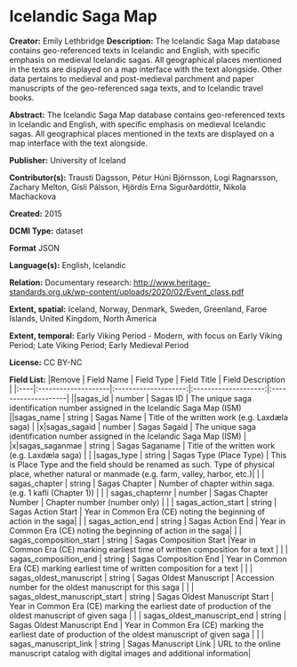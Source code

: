 
# Icelandic Saga Map
**Creator:** Emily Lethbridge
**Description:** The Icelandic Saga Map database contains geo-referenced texts in Icelandic and English, with specific emphasis on medieval Icelandic sagas. All geographical places mentioned in the texts are displayed on a map interface with the text alongside. Other data pertains to medieval and post-medieval parchment and paper manuscripts of the geo-referenced saga texts, and to Icelandic travel books.

**Abstract:** The Icelandic Saga Map database contains geo-referenced texts in Icelandic and English, with specific emphasis on medieval Icelandic sagas. All geographical places mentioned in the texts are displayed on a map interface with the text alongside.

**Publisher:** University of Iceland

**Contributor(s):** Trausti Dagsson, Pétur Húni Björnsson, Logi Ragnarsson, Zachary Melton, Gísli Pálsson, Hjördís Erna Sigurðardóttir, Nikola Machackova

**Created:** 2015

**DCMI Type:** dataset

**Format** JSON

**Language(s):** English, Icelandic

**Relation:** Documentary research: http://www.heritage-standards.org.uk/wp-content/uploads/2020/02/Event_class.pdf

**Extent, spatial:** Iceland, Norway, Denmark, Sweden, Greenland, Faroe Islands, United Kingdom, North America

**Extent, temporal:** Early Viking Period - Modern, with focus on Early Viking Period; Late Viking Period; Early Medieval Period

**License:** CC BY-NC

**Field List:**
|Remove | Field Name	| Field Type	| Field Title	| Field Description	|
|:----|:--------------------|:--------------------:|:--------------------:|:--------------------|
||sagas_id | number | Sagas ID | The unique saga identification number assigned in the Icelandic Saga Map (ISM)
||sagas_name | string | Sagas Name | Title of the written work (e.g. Laxdæla saga) |
|x|sagas_sagaid | number | Sagas Sagaid | The unique saga identification number assigned in the Icelandic Saga Map (ISM) |
|x|sagas_saganmae | string | Sagas Saganame | Title of the written work (e.g. Laxdæla saga) |
| |sagas_type | string | Sagas Type (Place Type) | This is Place Type and the field should be renamed as such. Type of physical place, whether natural or manmade (e.g. farm, valley, harbor, etc.)|
| | sagas_chapter | string | Sagas Chapter | Number of chapter within saga. (e.g. 1 kafli (Chapter 1)) |
| | sagas_chapternr | number | Sagas Chapter Number | Chapter number (number only) |
| | sagas_action_start | string | Sagas Action Start | Year in Common Era (CE) noting the beginning of action in the saga|
| | sagas_action_end | string | Sagas Action End | Year in Common Era (CE) noting the beginning of action in the saga|
| | sagas_composition_start | string | Sagas Composition Start |Year in Common Era (CE) marking earliest time of written composition for a text |
| | sagas_composition_end | string | Sagas Composition End | Year in Common Era (CE) marking earliest time of written composition for a text |
| | sagas_oldest_manuscript | string | Sagas Oldest Manuscript | Accession number for the oldest manuscript for this saga |
| | sagas_oldest_manuscript_start | string | Sagas Oldest Manuscript Start | Year in Common Era (CE) marking the earliest date of production of the oldest manuscript of given saga |
| | sagas_oldest_manuscript_end | string | Sagas Oldest Manuscript End | Year in Common Era (CE) marking the earliest date of production of the oldest manuscript of given saga |
| | sagas_manuscript_link | string | Sagas Manuscript Link | URL to the online manuscript catalog with digital images and additional information|


<!-- Field Name: sagas_id
Field Type: number
Field Title: Sagas Id
Field Description: The unique saga identification number assigned in the Icelandic Saga Map (ISM)

Field Name: sagas_name
Field Type: string
Field Title: Sagas Name
Field Description: Title of the written work (e.g. Laxdæla saga)

Field Name: sagas_sagaid
Field Type: number
Field Title: Sagas Sagaid Emily needs to remove from dataset when uploaded
Field Description: The unique saga identification number assigned in the Icelandic Saga Map (ISM)

Field Name: sagas_saganame
Field Type: string
Field Title: Sagas Saganame Emily needs to remove from dataset when uploaded
Field Description: Title of the written work (e.g. Laxdæla saga)

Field Name: sagas_type
Field Type: string
Field Title: Sagas Type (Place Type)
Field Description: This is Place Type and the field should be renamed as such. Type of physical place, whether natural or manmade (e.g. farm, valley, harbor, etc.)

Field Name:  sagas_chapter
Field Type:  string
Field Title:  Sagas Chapter
Field Description:  Number of chapter within saga. (e.g. 1 kafli (Chapter 1))

"Field Name: sagas_chapternr
Field Type: number
Field Title: Sagas Chapter Number
Field Description: Chapter number (number only)

Field Name: sagas_action_start
Field Type: string
Field Title: Sagas Action Start
Field Description: Year in Common Era (CE) noting the beginning of action in the saga

Field Name: sagas_action_end
Field Type: string
Field Title: Sagas Action End
Field Description: Year in Common Era (CE) noting the end of action in the saga

Field Name: sagas_composition_start
Field Type: string
Field Title: Sagas Composition Start
Field Description: Year in Common Era (CE) marking earliest time of written composition for a text

Field Name: sagas_composition_end
Field Type: string
Field Title: Sagas Composition End
Field Description: Year in Common Era (CE) marking latest time of written composition for a text

Field Name: sagas_oldest_manuscript
Field Type: string
Field Title: Sagas Oldest Manuscript
Field Description: Accession number for the oldest manuscript for this saga

Field Name: sagas_oldest_manuscript_start
Field Type: string
Field Title: Sagas Oldest Manuscript Start
Field Description: Year in Common Era (CE) marking the earliest date of production of the oldest manuscript of given saga

Field Name: sagas_oldest_manuscript_end
Field Type: string
Field Title: Sagas Oldest Manuscript End
Field Description: Year in Common Era (CE) marking the latest date of production of the oldest manuscript of given saga

Field Name: sagas_manuscript_link
Field Type: string
Field Title: Sagas Manuscript Link
Field Description: URL to the online manuscript catalog with digital images and additional information
!-->



<!--stackedit_data:
eyJoaXN0b3J5IjpbMjAzMDY2OTQ5MCwtMTcxOTY1ODU5OCwtNj
U2NzIzOTUyLDEwNDM2NTA3OTVdfQ==
-->